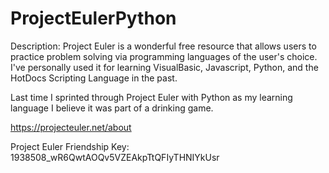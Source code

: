 # ProjectEulerPython

Description: Project Euler is a wonderful free resource that allows users to practice problem solving via programming languages of the user's choice. I've personally used it for learning VisualBasic, Javascript, Python, and the HotDocs Scripting Language in the past. 

Last time I sprinted through Project Euler with Python as my learning language I believe it was part of a drinking game.

https://projecteuler.net/about

Project Euler Friendship Key: 
1938508_wR6QwtAOQv5VZEAkpTtQFIyTHNIYkUsr
